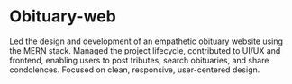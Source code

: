 # Obituary-web
Led the design and development of an empathetic obituary website using the MERN stack. Managed the project lifecycle, contributed to UI/UX and frontend, enabling users to post tributes, search obituaries, and share condolences. Focused on clean, responsive, user-centered design.
